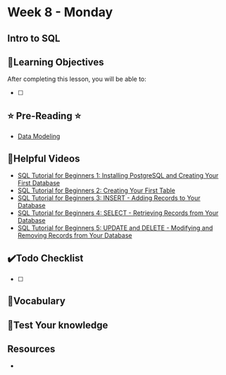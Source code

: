 # Week 8 - Monday

## Intro to SQL

## 📍Learning Objectives
After completing this lesson, you will be able to:

- [ ] 

## ⭐️ Pre-Reading ⭐️
- [Data Modeling](https://digitalcrafts.instructure.com/courses/189/pages/reading-data-modeling?module_item_id=23405)


<!-- ## 🟡 Lecture Presentations
- [PostgresSQL](https://dc-houston.herokuapp.com/p2/Postgres/PostgresSQL.html#1)
- [Aggregation](https://dc-houston.herokuapp.com/p2/Postgres/Aggregation.html#1) -->

<!-- ## 🟣Labs  -->

<!-- ## 🟠Homework 

[homework](./homework/) -->

## 🔵Helpful Videos
- [SQL Tutorial for Beginners 1: Installing PostgreSQL and Creating Your First Database](https://www.youtube.com/watch?v=xaWlS9HtWYw)
- [SQL Tutorial for Beginners 2: Creating Your First Table](https://www.youtube.com/watch?v=w4HEVY_GjqY)
- [SQL Tutorial for Beginners 3: INSERT - Adding Records to Your Database](https://www.youtube.com/watch?v=fA0jpjwi4J8)
- [SQL Tutorial for Beginners 4: SELECT - Retrieving Records from Your Database](https://www.youtube.com/watch?v=-FPVPcq28r4)
- [SQL Tutorial for Beginners 5: UPDATE and DELETE - Modifying and Removing Records from Your Database](https://www.youtube.com/watch?v=wva2yMqcB6Q)

## ✔️Todo Checklist
- [ ]

## 🔶Vocabulary

## 🔷Test Your knowledge


## Resources 
- []()



